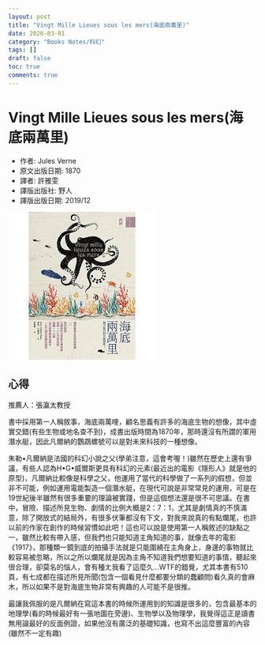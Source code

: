 ```yaml
---
layout: post
title: "Vingt Mille Lieues sous les mers(海底兩萬里)"
date: 2020-03-01
category: "Books Notes/科幻"
tags: []
draft: false
toc: true
comments: true
---
```


# Vingt Mille Lieues sous les mers(海底兩萬里)
* 作者: Jules Verne
* 原文出版日期: 1870
* 譯者: 許雅雯
* 譯版出版社: 野人
* 譯版出版日期: 2019/12

<img src="/assets/posts/海底兩萬里.jpg" alt="" width="300"/>
<!-- more -->

## 心得
推薦人：張瀛太教授

書中採用第一人稱敘事，海底兩萬哩，顧名思義有許多的海底生物的想像，其中虛實交錯(有些生物或地名查不到)，成書出版時間為1870年，那時還沒有所謂的軍用潛水艇，因此凡爾納的鸚鵡螺號可以是對未來科技的一種想像。

朱勒•凡爾納是法國的科幻小說之父(學弟注意，這會考喔！)雖然在歷史上還有爭議，有些人認為H•G•威爾斯更具有科幻的元素(最近出的電影《隱形人》就是他的原型)，凡爾納比較像是科學之父，他運用了當代的科學做了一系列的假想，但並非不可能，例如運用電能製造一個潛水艇，在現代可說是非常常見的運用，可是在19世紀後半雖然有很多重要的理論被實踐，但是這個想法還是很不可思議。在書中，冒險、描述所見生物、劇情的比例大概是2：7：1，尤其是劇情真的不慎滿意，除了開放式的結局外，有很多伏筆都沒有下文，對我來說真的有點爛尾，也許以前的作家在創作的時候習慣如此吧！這也可以說是使用第一人稱敘述的缺點之一，雖然比較有帶入感，但我們也只能知道主角知道的事，就像去年的電影《1917》，那種類一鏡到底的拍攝手法就是只能圍繞在主角身上，身邊的事物就比較容易被忽略，所以之所以爛尾就是因為主角不知道我們想要知道的事情，聽起來很合理，卻莫名的惱人，會有種ㄤ我看了這麼久…WTF的錯覺，尤其本書有510頁，有七成都在描述所見所聞(包含一個看見什麼都要分類的蠢顧問)看久真的會麻木，所以如果不是對海底生物非常有興趣的人可能不是很推。

最讓我佩服的是凡爾納在寫這本書的時候所運用到的知識是很多的，包含最基本的地理學(看的時候最好有一張地圖在旁邊)、生物學以及物理學，我覺得這正是讀書無用論最好的反面例證，如果他沒有廣泛的基礎知識，也寫不出這麼豐富的內容(雖然不一定有趣)